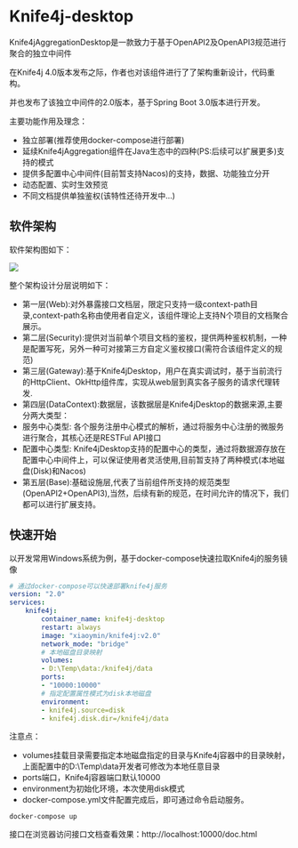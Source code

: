 # Knife4j-desktop

Knife4jAggregationDesktop是一款致力于基于OpenAPI2及OpenAPI3规范进行聚合的独立中间件

在Knife4j 4.0版本发布之际，作者也对该组件进行了了架构重新设计，代码重构。

并也发布了该独立中间件的2.0版本，基于Spring Boot 3.0版本进行开发。

主要功能作用及理念：

- 独立部署(推荐使用docker-compose进行部署)
- 延续Knife4jAggregation组件在Java生态中的四种(PS:后续可以扩展更多)支持的模式
- 提供多配置中心中间件(目前暂支持Nacos)的支持，数据、功能独立分开
- 动态配置、实时生效预览
- 不同文档提供单独鉴权(该特性还待开发中...)

## 软件架构

软件架构图如下：

![](https://oscimg.oschina.net/oscnet/up-dd66240e643edf563700c6fc7be73ebb22d.png)


整个架构设计分层说明如下：

- 第一层(Web):对外暴露接口文档层，限定只支持一级context-path目录,context-path名称由使用者自定义，该组件理论上支持N个项目的文档聚合展示。
- 第二层(Security):提供对当前单个项目文档的鉴权，提供两种鉴权机制，一种是配置写死，另外一种可对接第三方自定义鉴权接口(需符合该组件定义的规范)
- 第三层(Gateway):基于Knife4jDesktop，用户在真实调试时，基于当前流行的HttpClient、OkHttp组件库，实现从web层到真实各子服务的请求代理转发.
- 第四层(DataContext):数据层，该数据层是Knife4jDesktop的数据来源,主要分两大类型：
- 服务中心类型: 各个服务注册中心模式的解析，通过将服务中心注册的微服务进行聚合，其核心还是RESTFul API接口
- 配置中心类型: Knife4jDesktop支持的配置中心的类型，通过将数据源存放在配置中心中间件上，可以保证使用者灵活使用,目前暂支持了两种模式(本地磁盘(Disk)和Nacos)
- 第五层(Base):基础设施层,代表了当前组件所支持的规范类型(OpenAPI2+OpenAPI3),当然，后续有新的规范，在时间允许的情况下，我们都可以进行扩展支持。


## 快速开始
以开发常用Windows系统为例，基于docker-compose快速拉取Knife4j的服务镜像

```yaml
# 通过docker-compose可以快速部署knife4j服务
version: "2.0"
services:
    knife4j:
        container_name: knife4j-desktop
        restart: always
        image: "xiaoymin/knife4j:v2.0"
        network_mode: "bridge"
        # 本地磁盘目录映射
        volumes:
        - D:\Temp\data:/knife4j/data
        ports:
        - "10000:10000"
        # 指定配置属性模式为disk本地磁盘
        environment:
        - knife4j.source=disk
        - knife4j.disk.dir=/knife4j/data

```


注意点：

- volumes挂载目录需要指定本地磁盘指定的目录与Knife4j容器中的目录映射，上面配置中的D:\Temp\data开发者可修改为本地任意目录
- ports端口，Knife4j容器端口默认10000
- environment为初始化环境，本次使用disk模式
- docker-compose.yml文件配置完成后，即可通过命令启动服务。

```shell
docker-compose up
```

接口在浏览器访问接口文档查看效果：http://localhost:10000/doc.html


